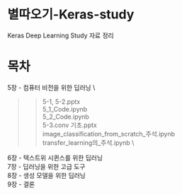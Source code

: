 # 별따오기-Keras-study

Keras Deep Learning Study 자료 정리

# 목차

5장 - 컴퓨터 비전을 위한 딥러닝 \
  >> 5-1, 5-2.pptx \
  >> 5_1_Code.ipynb \
  >> 5_2_Code.ipynb \
  >> 5-3.conv 기초.pptx \
  >> image_classification_from_scratch_주석.ipynb \
  >> transfer_learning의_주석.ipynb \\

6장 - 텍스트위 시퀸스를 위한 딥러닝 \
7장 - 딥러닝을 위한 고급 도구 \
8장 - 생성 모델을 위한 딥러닝 \
9장 - 결론
